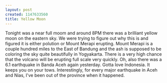 ```yaml
--- 
layout: post
created: 1147633560
title: Yellow Moon
---
```

Tonight was a near full moom and around 8PM there was a brilliant yellow moon on the eastern sky.  We were trying to figure out why this is and figured it is either polution or Mount Merapi erupting.  Mount Merapi is a couple hundred miles to the East of Bandung and the ash is supposed to be coloring the sky quite beautifully in Yogyakarta.  There is a very high chance that the volcano will be erupting full scale very quickly.  Oh, also there was a 6.1 earthquake in Banda Aceh again yesterday.  Gotta love Indonesia.  It keeps you on your tows.  Interestingly, for every major earthquake in Aceh and Nias, I've been out of the province when it happened.
